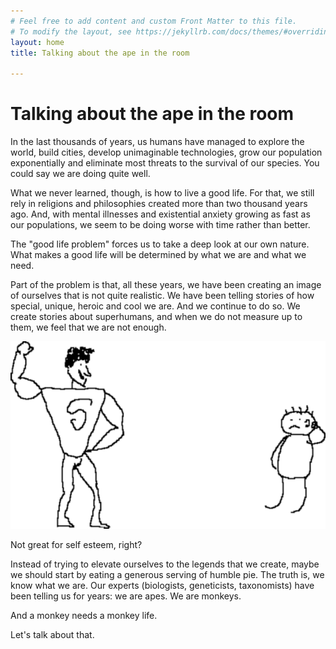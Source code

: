 ```yaml
---
# Feel free to add content and custom Front Matter to this file.
# To modify the layout, see https://jekyllrb.com/docs/themes/#overriding-theme-defaults
layout: home
title: Talking about the ape in the room

---
```


# Talking about the ape in the room

In the last thousands of years, us humans have managed to explore the world, build cities, develop unimaginable technologies, grow our population exponentially and eliminate most threats to the survival of our species. You could say we are doing quite well.

What we never learned, though, is how to live a good life. For that, we still rely in religions and philosophies created more than two thousand years ago. And, with mental illnesses and existential anxiety growing as fast as our populations, we seem to be doing worse with time rather than better.

The "good life problem" forces us to take a deep look at our own nature. What makes a good life will be determined by what we are and what we need.

Part of the problem is that, all these years, we have been creating an image of ourselves that is not quite realistic. We have been telling stories of how special, unique, heroic and cool we are. And we continue to do so. We create stories about superhumans, and when we do not measure up to them, we feel that we are not enough.

![drawing of superhuman and normal guy](/assets/images/superhuman.png)

Not great for self esteem, right?

Instead of trying to elevate ourselves to the legends that we create, maybe we should start by eating a generous serving of humble pie. The truth is, we know what we are. Our experts (biologists, geneticists, taxonomists) have been telling us for years: we are apes. We are monkeys.

And a monkey needs a monkey life.

Let's talk about that.

